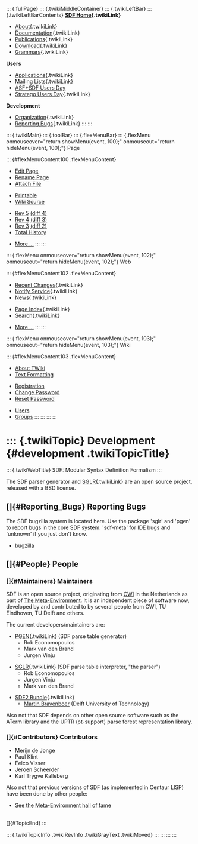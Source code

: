 ::: {.fullPage}
::: {.twikiMiddleContainer}
::: {.twikiLeftBar}
::: {.twikiLeftBarContents}
**[SDF Home](WebHome){.twikiLink}**

-   [About](SdfLanguage){.twikiLink}
-   [Documentation](SdfDocumentation){.twikiLink}
-   [Publications](SdfPublications){.twikiLink}
-   [Download](SdfSoftware){.twikiLink}
-   [Grammars](SdfGrammars){.twikiLink}

**Users**

-   [Applications](SdfApplications){.twikiLink}
-   [Mailing Lists](MailingList){.twikiLink}
-   [ASF+SDF Users
    Day](http://www.cwi.nl/htbin/sen1/twiki/bin/view/SEN1/ASFSDFUsersDay)
-   [Stratego Users Day](../Stratego/StrategoUsersDay){.twikiLink}

**Development**

-   [Organization](SdfDevelopment){.twikiLink}
-   [Reporting Bugs](SdfBugs){.twikiLink}
:::
:::

::: {.twikiMain}
::: {.toolBar}
::: {.flexMenuBar}
::: {.flexMenu onmouseover="return showMenu(event, 100);" onmouseout="return hideMenu(event, 100);"}
Page

::: {#flexMenuContent100 .flexMenuContent}
-   [Edit
    Page](http://www.program-transformation.org/edit/SdfBackup/SdfDevelopment?t=1536827696)
-   [Rename
    Page](http://www.program-transformation.org/rename/SdfBackup/SdfDevelopment)
-   [Attach
    File](http://www.program-transformation.org/attach/SdfBackup/SdfDevelopment)

<!-- -->

-   [Printable](http://www.program-transformation.org/view/SdfBackup/SdfDevelopment?skin=print.pattern)
-   [Wiki
    Source](http://www.program-transformation.org/view/SdfBackup/SdfDevelopment?skin=text&raw=on&contenttype=text/plain)

<!-- -->

-   [Rev
    5](http://www.program-transformation.org/view/SdfBackup/SdfDevelopment?rev=1.5)
    [(diff 4)](http://www.program-transformation.org/rdiff/SdfBackup/SdfDevelopment?rev1=1.5&rev2=1.4)
-   [Rev
    4](http://www.program-transformation.org/view/SdfBackup/SdfDevelopment?rev=1.4)
    [(diff 3)](http://www.program-transformation.org/rdiff/SdfBackup/SdfDevelopment?rev1=1.4&rev2=1.3)
-   [Rev
    3](http://www.program-transformation.org/view/SdfBackup/SdfDevelopment?rev=1.3)
    [(diff 2)](http://www.program-transformation.org/rdiff/SdfBackup/SdfDevelopment?rev1=1.3&rev2=1.2)
-   [Total
    History](http://www.program-transformation.org/rdiff/SdfBackup/SdfDevelopment)

<!-- -->

-   [More
    \...](http://www.program-transformation.org/oops/SdfBackup/SdfDevelopment?template=oopsmore&param1=1.5&param2=1.5)
:::
:::

::: {.flexMenu onmouseover="return showMenu(event, 102);" onmouseout="return hideMenu(event, 102);"}
Web

::: {#flexMenuContent102 .flexMenuContent}
-   [Recent Changes](WebChanges){.twikiLink}
-   [Notify Service](WebNotify){.twikiLink}
-   [News](WebNews){.twikiLink}

<!-- -->

-   [Page Index](WebIndex){.twikiLink}
-   [Search](WebSearch){.twikiLink}

<!-- -->

-   [More
    \...](http://www.program-transformation.org/oops/SdfBackup/SdfDevelopment?template=oopsmore&param1=1.5&param2=1.5)
:::
:::

::: {.flexMenu onmouseover="return showMenu(event, 103);" onmouseout="return hideMenu(event, 103);"}
Wiki

::: {#flexMenuContent103 .flexMenuContent}
-   [About
    TWiki](http://www.program-transformation.org/view/TWiki/WebHome)
-   [Text
    Formatting](http://www.program-transformation.org/view/TWiki/TextFormattingRules)

<!-- -->

-   [Registration](http://www.program-transformation.org/view/TWiki/TWikiRegistration)
-   [Change
    Password](http://www.program-transformation.org/view/TWiki/ChangePassword)
-   [Reset
    Password](http://www.program-transformation.org/view/TWiki/ResetPassword)

<!-- -->

-   [Users](http://www.program-transformation.org/view/Main/TWikiUsers)
-   [Groups](http://www.program-transformation.org/view/Main/TWikiGroups)
:::
:::
:::
:::

::: {.twikiTopic}
Development {#development .twikiTopicTitle}
===========

::: {.twikiWebTitle}
SDF: Modular Syntax Definition Formalism
:::

The SDF parser generator and [SGLR](SGLR){.twikiLink} are an open source
project, released with a BSD license.

[]{#Reporting_Bugs} Reporting Bugs
----------------------------------

The SDF bugzilla system is located here. Use the package \'sglr\' and
\'pgen\' to report bugs in the core SDF system. \'sdf-meta\' for IDE
bugs and \'unknown\' if you just don\'t know.

-   [bugzilla](http://bugzilla.sen.cwi.nl:8080/index.cgi)

[]{#People} People
------------------

### []{#Maintainers} Maintainers

SDF is an open source project, originating from [CWI](http://www.cwi.nl)
in the Netherlands as part of [The
Meta-Environment](http://www.meta-environment.org). It is an independent
piece of software now, developed by and contributed to by several people
from CWI, TU Eindhoven, TU Delft and others.

The current developers/maintainers are:

-   [PGEN](PGEN){.twikiLink} (SDF parse table generator)
    -   Rob Economopoulos
    -   Mark van den Brand
    -   Jurgen Vinju

<!-- -->

-   [SGLR](SGLR){.twikiLink} (SDF parse table interpreter, \"the
    parser\")
    -   Rob Economopoulos
    -   Jurgen Vinju
    -   Mark van den Brand

<!-- -->

-   [SDF2 Bundle](SdfBundle){.twikiLink}
    -   [Martin Bravenboer](http://martin.bravenboer.name) (Delft
        University of Technology)

Also not that SDF depends on other open source software such as the
ATerm library and the UPTR (pt-support) parse forest representation
library.

### []{#Contributors} Contributors

-   Merijn de Jonge
-   Paul Klint
-   Eelco Visser
-   Jeroen Scheerder
-   Karl Trygve Kalleberg

Also not that previous versions of SDF (as implemented in Centaur LISP)
have been done by other people:

-   [See the Meta-Environment hall of
    fame](http://www.cwi.nl/htbin/sen1/twiki/bin/view/Meta-Environment/Contributing)

\
[]{#TopicEnd}
:::

::: {.twikiTopicInfo .twikiRevInfo .twikiGrayText .twikiMoved}
:::
:::
:::
:::
